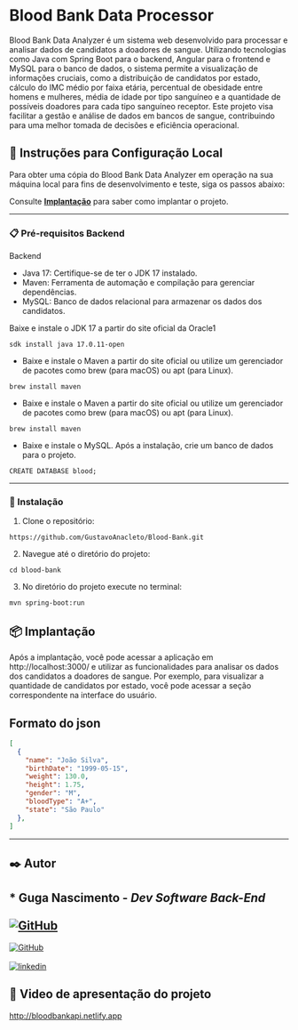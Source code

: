 # Blood Bank Data Processor

Blood Bank Data Analyzer é um sistema web desenvolvido para processar e analisar dados de candidatos a doadores de sangue. Utilizando tecnologias como Java com Spring Boot para o backend, Angular para o frontend e MySQL para o banco de dados, o sistema permite a visualização de informações cruciais, como a distribuição de candidatos por estado, cálculo do IMC médio por faixa etária, percentual de obesidade entre homens e mulheres, média de idade por tipo sanguíneo e a quantidade de possíveis doadores para cada tipo sanguíneo receptor. Este projeto visa facilitar a gestão e análise de dados em bancos de sangue, contribuindo para uma melhor tomada de decisões e eficiência operacional.

## 🚀 Instruções para Configuração Local

Para obter uma cópia do Blood Bank Data Analyzer em operação na sua máquina local para fins de desenvolvimento e teste, siga os passos abaixo:

Consulte **[Implantação](www.nasa.com.br)** para saber como implantar o projeto.
___

### 📋 Pré-requisitos Backend

Backend
- Java 17: Certifique-se de ter o JDK 17 instalado.
- Maven: Ferramenta de automação e compilação para gerenciar dependências.
- MySQL: Banco de dados relacional para armazenar os dados dos candidatos.

<a>Baixe e instale o JDK 17 a partir do site oficial da Oracle1</a>

```
sdk install java 17.0.11-open

```
- Baixe e instale o Maven a partir do site oficial ou utilize um gerenciador de pacotes como brew (para macOS) ou apt (para Linux).

```
brew install maven

```
- Baixe e instale o Maven a partir do site oficial ou utilize um gerenciador de pacotes como brew (para macOS) ou apt (para Linux).

```
brew install maven

```
- Baixe e instale o MySQL. Após a instalação, crie um banco de dados para o projeto.
```
CREATE DATABASE blood;
````
___

### 🔧 Instalação

1. Clone o repositório:
```
https://github.com/GustavoAnacleto/Blood-Bank.git
```
2. Navegue até o diretório do projeto:
```
cd blood-bank
```

3. No diretório do projeto execute no terminal:
```
mvn spring-boot:run
```

## 📦 Implantação

Após a implantação, você pode acessar a aplicação em http://localhost:3000/ e utilizar as funcionalidades para analisar os dados dos candidatos a doadores de sangue. Por exemplo, para visualizar a quantidade de candidatos por estado, você pode acessar a seção correspondente na interface do usuário.
## Formato do json
```json
[
  {
    "name": "João Silva",
    "birthDate": "1999-05-15",
    "weight": 130.0,
    "height": 1.75,
    "gender": "M",
    "bloodType": "A+",
    "state": "São Paulo"
  },
]
```
___

## ✒️ Autor
## * **Guga Nascimento** - *Dev Software Back-End* <br> <br>[![GitHub](https://img.shields.io/badge/GitHub-000?style=for-the-badge&logo=github&logoColor=)](https://github.com/GustavoAnacleto)<br>
[![GitHub](https://img.shields.io/badge/GitHub-000?style=for-the-badge&logo=github&logoColor=)](https://github.com/Guga-Nascimento)<br> <br>[![linkedin](https://img.shields.io/badge/linkedin-0A66C2?style=for-the-badge&logo=linkedin&logoColor=white)](https://www.linkedin.com/in/guga-nascimento) 


## 🎁 Video de apresentação do projeto
<a>http://bloodbankapi.netlify.app</a>
